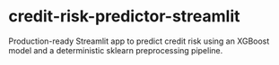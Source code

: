 # credit-risk-predictor-streamlit
Production-ready Streamlit app to predict credit risk using an XGBoost model and a deterministic sklearn preprocessing pipeline.
